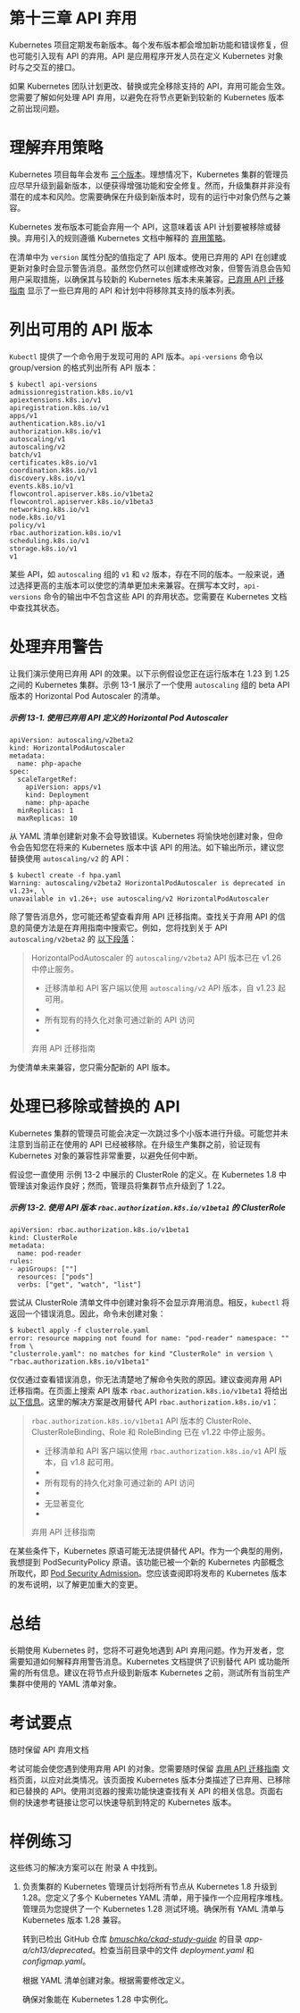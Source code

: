 # 第十三章 API 弃用

Kubernetes 项目定期发布新版本。每个发布版本都会增加新功能和错误修复，但也可能引入现有 API 的弃用。API 是应用程序开发人员在定义 Kubernetes 对象时与之交互的接口。

如果 Kubernetes 团队计划更改、替换或完全移除支持的 API，弃用可能会生效。您需要了解如何处理 API 弃用，以避免在将节点更新到较新的 Kubernetes 版本之前出现问题。

# 理解弃用策略

Kubernetes 项目每年会发布 [三个版本](https://kubernetes.io/blog/2021/07/20/new-kubernetes-release-cadence/)。理想情况下，Kubernetes 集群的管理员应尽早升级到最新版本，以便获得增强功能和安全修复。然而，升级集群并非没有潜在的成本和风险。您需要确保在升级到新版本时，现有的运行中对象仍然与之兼容。

Kubernetes 发布版本可能会弃用一个 API，这意味着该 API 计划要被移除或替换。弃用引入的规则遵循 Kubernetes 文档中解释的 [弃用策略](https://kubernetes.io/docs/reference/using-api/deprecation-policy/)。

在清单中为 `version` 属性分配的值指定了 API 版本。使用已弃用的 API 在创建或更新对象时会显示警告消息。虽然您仍然可以创建或修改对象，但警告消息会告知用户采取措施，以确保其与较新的 Kubernetes 版本未来兼容。[已弃用 API 迁移指南](https://kubernetes.io/docs/reference/using-api/deprecation-guide/) 显示了一些已弃用的 API 和计划中将移除其支持的版本列表。

# 列出可用的 API 版本

`Kubectl` 提供了一个命令用于发现可用的 API 版本。`api-versions` 命令以 group/version 的格式列出所有 API 版本：

```
$ kubectl api-versions
admissionregistration.k8s.io/v1
apiextensions.k8s.io/v1
apiregistration.k8s.io/v1
apps/v1
authentication.k8s.io/v1
authorization.k8s.io/v1
autoscaling/v1
autoscaling/v2
batch/v1
certificates.k8s.io/v1
coordination.k8s.io/v1
discovery.k8s.io/v1
events.k8s.io/v1
flowcontrol.apiserver.k8s.io/v1beta2
flowcontrol.apiserver.k8s.io/v1beta3
networking.k8s.io/v1
node.k8s.io/v1
policy/v1
rbac.authorization.k8s.io/v1
scheduling.k8s.io/v1
storage.k8s.io/v1
v1

```

某些 API，如 `autoscaling` 组的 `v1` 和 `v2` 版本，存在不同的版本。一般来说，通过选择更高的主版本可以使您的清单更加未来兼容。在撰写本文时，`api-versions` 命令的输出中不包含这些 API 的弃用状态。您需要在 Kubernetes 文档中查找其状态。

# 处理弃用警告

让我们演示使用已弃用 API 的效果。以下示例假设您正在运行版本在 1.23 到 1.25 之间的 Kubernetes 集群。示例 13-1 展示了一个使用 `autoscaling` 组的 beta API 版本的 Horizontal Pod Autoscaler 的清单。

##### 示例 13-1\. 使用已弃用 API 定义的 Horizontal Pod Autoscaler

```
apiVersion: autoscaling/v2beta2
kind: HorizontalPodAutoscaler
metadata:
  name: php-apache
spec:
  scaleTargetRef:
    apiVersion: apps/v1
    kind: Deployment
    name: php-apache
  minReplicas: 1
  maxReplicas: 10
```

从 YAML 清单创建新对象不会导致错误。Kubernetes 将愉快地创建对象，但命令会告知您在将来的 Kubernetes 版本中该 API 的用法。如下输出所示，建议您替换使用 `autoscaling/v2` 的 API：

```
$ kubectl create -f hpa.yaml
Warning: autoscaling/v2beta2 HorizontalPodAutoscaler is deprecated in v1.23+, \
unavailable in v1.26+; use autoscaling/v2 HorizontalPodAutoscaler

```

除了警告消息外，您可能还希望查看弃用 API 迁移指南。查找关于弃用 API 的信息的简便方法是在弃用指南中搜索它。例如，您将找到关于 API `autoscaling/v2beta2` 的 [以下段落](https://kubernetes.io/docs/reference/using-api/deprecation-guide/#horizontalpodautoscaler-v126)：

> HorizontalPodAutoscaler 的 `autoscaling/v2beta2` API 版本已在 v1.26 中停止服务。
> 
> +   迁移清单和 API 客户端以使用 `autoscaling/v2` API 版本，自 v1.23 起可用。
> +   
> +   所有现有的持久化对象可通过新的 API 访问
> +   
> 弃用 API 迁移指南

为使清单未来兼容，您只需分配新的 API 版本。

# 处理已移除或替换的 API

Kubernetes 集群的管理员可能会决定一次跳过多个小版本进行升级。可能您并未注意到当前正在使用的 API 已经被移除。在升级生产集群之前，验证现有 Kubernetes 对象的兼容性非常重要，以避免任何中断。

假设您一直使用 示例 13-2 中展示的 ClusterRole 的定义。在 Kubernetes 1.8 中管理该对象运作良好；然而，管理员将集群节点升级到了 1.22。

##### 示例 13-2\. 使用 API 版本 `rbac.authorization.k8s.io/v1beta1` 的 ClusterRole

```
apiVersion: rbac.authorization.k8s.io/v1beta1
kind: ClusterRole
metadata:
  name: pod-reader
rules:
- apiGroups: [""]
  resources: ["pods"]
  verbs: ["get", "watch", "list"]
```

尝试从 ClusterRole 清单文件中创建对象将不会显示弃用消息。相反，`kubectl` 将返回一个错误消息。因此，命令未创建对象：

```
$ kubectl apply -f clusterrole.yaml
error: resource mapping not found for name: "pod-reader" namespace: "" from \
"clusterrole.yaml": no matches for kind "ClusterRole" in version \
"rbac.authorization.k8s.io/v1beta1"

```

仅仅通过查看错误消息，你无法清楚地了解命令失败的原因。建议查阅弃用 API 迁移指南。在页面上搜索 API 版本 `rbac.authorization.k8s.io/v1beta1` 将给出 [以下信息](https://kubernetes.io/docs/reference/using-api/deprecation-guide/#rbac-resources-v122)。这里的解决方案是改用替代 API `rbac.authorization.k8s.io/v1`：

> `rbac.authorization.k8s.io/v1beta1` API 版本的 ClusterRole、ClusterRoleBinding、Role 和 RoleBinding 已在 v1.22 中停止服务。
> 
> +   迁移清单和 API 客户端以使用 `rbac.authorization.k8s.io/v1` API 版本，自 v1.8 起可用。
> +   
> +   所有现有的持久化对象可通过新的 API 访问
> +   
> +   无显著变化
> +   
> 弃用 API 迁移指南

在某些条件下，Kubernetes 原语可能无法提供替代 API。作为一个典型的用例，我想提到 PodSecurityPolicy 原语。该功能已被一个新的 Kubernetes 内部概念所取代，即 [Pod Security Admission](https://kubernetes.io/docs/reference/using-api/deprecation-guide/#psp-v125)。您应该查阅即将发布的 Kubernetes 版本的发布说明，以了解更加重大的变更。

# 总结

长期使用 Kubernetes 时，您将不可避免地遇到 API 弃用问题。作为开发者，您需要知道如何解释弃用警告消息。Kubernetes 文档提供了识别替代 API 或功能所需的所有信息。建议在将节点升级到新版本 Kubernetes 之前，测试所有当前生产集群中使用的 YAML 清单对象。

# 考试要点

随时保留 API 弃用文档

考试可能会使您遇到使用弃用 API 的对象。您需要随时保留 [弃用 API 迁移指南](https://kubernetes.io/docs/reference/using-api/deprecation-guide/) 文档页面，以应对此类情况。该页面按 Kubernetes 版本分类描述了已弃用、已移除和已替换的 API。使用浏览器的搜索功能快速查找有关 API 的相关信息。页面右侧的快速参考链接让您可以快速导航到特定的 Kubernetes 版本。

# 样例练习

这些练习的解决方案可以在 附录 A 中找到。

1.  负责集群的 Kubernetes 管理员计划将所有节点从 Kubernetes 1.8 升级到 1.28。您定义了多个 Kubernetes YAML 清单，用于操作一个应用程序堆栈。管理员为您提供了一个 Kubernetes 1.28 测试环境。确保所有 YAML 清单与 Kubernetes 版本 1.28 兼容。

    转到已检出 GitHub 仓库 [*bmuschko/ckad-study-guide*](https://github.com/bmuschko/ckad-study-guide) 的目录 *app-a/ch13/deprecated*。检查当前目录中的文件 *deployment.yaml* 和 *configmap.yaml*。

    根据 YAML 清单创建对象。根据需要修改定义。

    确保对象能在 Kubernetes 1.28 中实例化。
